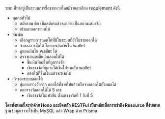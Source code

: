ระบบที่ทำอยู่เป็นระบบการซื้อขายหวยโดยมีรายละเอียด requiement ดังนี้
- บุคคลทั่วไป
	- สมัครสมาชิก เมื่อสมัครแล้วจะกลายเป็นสถานะสมาชิก
	- เข้าและออกระบบได้
- สมาชิก
	- เลือกดูรายการลอตโต้ที่มีในระบบที่ยังไม่ขายออกได้
	- จำลองการซื้อได้ โดยการตัดเงินใน wallet
	- ดูยอดเงินใน wallet ได้
	- ตรวจผลและขึ้นเงินลอตโต้ได้
		- ขึ้นเงินทีละใบที่ถูกรางวัล
		- เงินรางวัลที่ถูกจะได้เงินไปรวมกับ wallet 
		- ลอตโต้ที่ขึ้นเงินแล้วจะหายไป
- เจ้าของระบบลอตโต้
	- สุ่มออกรางวัลจาก ลอตโต้ที่ขายไปแล้วหรือจากลอตโต้ทั้งหมดได้
	- ออกรางวัลลอตโต้ได้ 5 เลข 
		- เงินรางวัลไม่เท่ากัน ตั้งแต่รางวัลที่ 1 ถึงที่ 5

**โดยทั้งหมดนี้จะทำด้วย Hono และยึดหลัก RESTFul เป็นหลักเพื่อการเข้าถึง Resource ที่ง่ายดาย**
ฐานข้อมูลเราจะใช้เป็น MySQL แล้ว Wrap ด้วย Prisma
